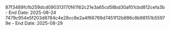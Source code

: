 87f3489fcfb259dcd090313170f41162c21e3a65cd58bd30af01cbd812cefa3b - End Date: 2025-08-24
7479c954e5f203d8784c4e28cc8e2a4f66769d7451f12b886c8b98151b55979e - End Date: 2025-08-29
